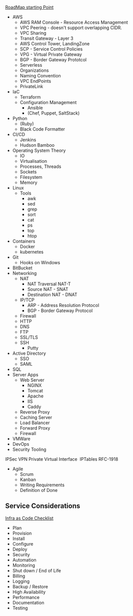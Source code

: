 [RoadMap starting Point](https://roadmap.sh/devops)
* AWS
  * AWS RAM Console - Resource Access Management
  * VPC Peering - doesn't support overlapping CIDR.
  * VPC Sharing
  * Transit Gateway - Layer 3
  * AWS Control Tower, LandingZone
  * SCP - Service Control Policies
  * VPG - Virtual Private Gateway
  * BGP - Border Gateway Prototcol
  * Serverless
  * Organizations
  * Naming Convention
  * VPC EndPoints
  * PrivateLink
* IaC
  * Terraform
  * Configuration Management
    * Ansible 
    * (Chef, Puppet, SaltStack)
* Python
  * (Ruby)
  * Black Code Formatter
* CI/CD
  * Jenkins
  * Hudson Bamboo
* Operating System Theory
  * IO
  * Virtualisation
  * Processes, Threads
  * Sockets
  * Filesystem
  * Memory
* Linux
  * Tools
    * awk
    * sed
    * grep
    * sort
    * cat
    * ps
    * top
    * htop
* Containers
  * Docker
  * kubernetes
* Git
  * Hooks on Windows
* BitBucket
* Networking
  * NAT
    * NAT Traversal NAT-T
    * Source NAT - SNAT
    * Destination NAT - DNAT
  * IP/TCP
    * ARP - Address Resolution Protocol
    * BGP - Border Gateway Protocol
  * Firewall
  * HTTP
  * DNS
  * FTP
  * SSL/TLS
  * SSH
    * Putty  
* Active Directory
  * SSO
  * SAML
* SQL
* Server Apps
  * Web Server
    * NGINX
    * Tomcat
    * Apache
    * IIS
    * Caddy
  * Reverse Proxy
  * Caching Server
  * Load Balancer
  * Forward Proxy
  * Firewall
* VMWare
* DevOps
* Security Tooling


IPSec VPN
Private Virtual Interface 
IPTables
RFC-1918

* Agile
  * Scrum
  * Kanban
  * Writing Requirements
  * Definition of Done

## Service Considerations
[Infra as Code Checklist](https://www.youtube.com/watch?v=jiWRTuF4yXk)
* Plan
* Provision
* Install
* Configure
* Deploy
* Security
* Automation
* Monitoring
* Shut down / End of Life
* Billing
* Logging
* Backup / Restore
* High Availability
* Performance
* Documentation
* Testing



